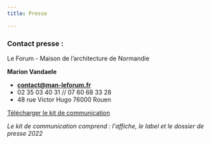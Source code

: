 ```yaml
---
title: Presse

---
```

### **Contact presse :**

Le Forum - Maison de l’architecture de Normandie

**Marion Vandaele**

* [**contact@man-leforum.fr**](mailto:contact@man-leforum.fr)
* 02 35 03 40 31 // 07 60 68 33 28
* 48 rue Victor Hugo 76000 Rouen

<a class="button download" href="/files/kit-com-2022_presse.zip">Télécharger le kit de communication</a>

_Le kit de communication comprend : l'affiche, le label et le dossier de presse 2022_